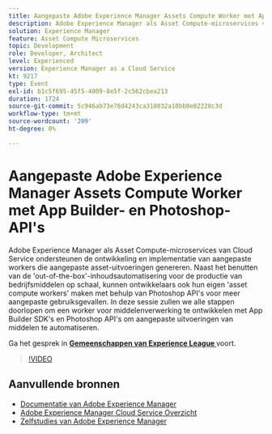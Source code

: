 ```yaml
---
title: Aangepaste Adobe Experience Manager Assets Compute Worker met App Builder- en Photoshop-API's
description: Adobe Experience Manager als Asset Compute-microservices van Cloud Service ondersteunen de ontwikkeling en implementatie van aangepaste workers die aangepaste asset-uitvoeringen genereren. Naast het benutten van de 'out-of-the-box'-inhoudsautomatisering voor de productie van bedrijfsmiddelen op schaal, kunnen ontwikkelaars ook hun eigen 'asset compute workers' maken met behulp van Photoshop API's voor meer aangepaste gebruiksgevallen. In deze sessie zullen we alle stappen doorlopen om een worker voor middelenverwerking te ontwikkelen met App Builder SDK's en Photoshop API's om aangepaste uitvoeringen van middelen te automatiseren.
solution: Experience Manager
feature: Asset Compute Microservices
topic: Development
role: Developer, Architect
level: Experienced
version: Experience Manager as a Cloud Service
kt: 9217
type: Event
exl-id: b1c5f695-45f5-4009-8e5f-2c562cbea213
duration: 1724
source-git-commit: 5c946ab73e78d4243ca310032a10bb8e82228c3d
workflow-type: tm+mt
source-wordcount: '209'
ht-degree: 0%

---
```


# Aangepaste Adobe Experience Manager Assets Compute Worker met App Builder- en Photoshop-API&#39;s

Adobe Experience Manager als Asset Compute-microservices van Cloud Service ondersteunen de ontwikkeling en implementatie van aangepaste workers die aangepaste asset-uitvoeringen genereren. Naast het benutten van de &#39;out-of-the-box&#39;-inhoudsautomatisering voor de productie van bedrijfsmiddelen op schaal, kunnen ontwikkelaars ook hun eigen &#39;asset compute workers&#39; maken met behulp van Photoshop API&#39;s voor meer aangepaste gebruiksgevallen. In deze sessie zullen we alle stappen doorlopen om een worker voor middelenverwerking te ontwikkelen met App Builder SDK&#39;s en Photoshop API&#39;s om aangepaste uitvoeringen van middelen te automatiseren.

Ga het gesprek in **[Gemeenschappen van Experience League ](https://adobe.ly/3F6f5sG)** voort.

>[!VIDEO](https://video.tv.adobe.com/v/337769/?quality=12&learn=on&hidetitle=true)

## Aanvullende bronnen

- [ Documentatie van Adobe Experience Manager ](https://experienceleague.adobe.com/docs/experience-manager-cloud-service.html)
- [ Adobe Experience Manager Cloud Service Overzicht ](https://experienceleague.adobe.com/docs/experience-manager-cloud-service/overview/home.html)
- [ Zelfstudies van Adobe Experience Manager ](https://experienceleague.adobe.com/docs/experience-manager-tutorials.html)
